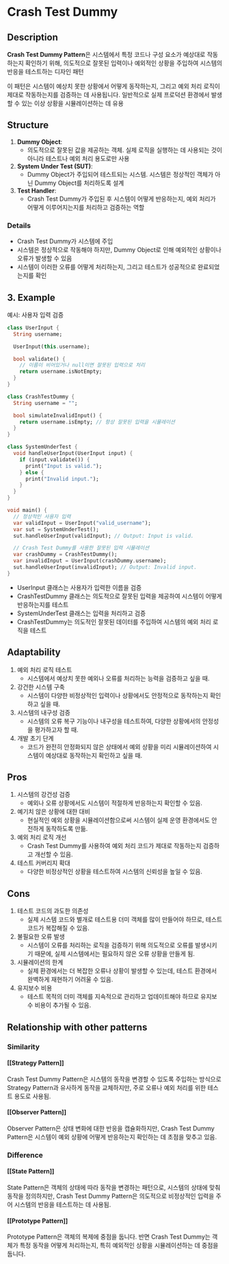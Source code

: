 # Crash Test Dummy

## Description

**Crash Test Dummy Pattern**은 시스템에서 특정 코드나 구성 요소가 예상대로 작동하는지 확인하기 위해, 의도적으로 잘못된 입력이나 예외적인 상황을 주입하여 시스템의 반응을 테스트하는 디자인 패턴

이 패턴은 시스템이 예상치 못한 상황에서 어떻게 동작하는지, 그리고 예외 처리 로직이 제대로 작동하는지를 검증하는 데 사용됩니다. 일반적으로 실제 프로덕션 환경에서 발생할 수 있는 이상 상황을 시뮬레이션하는 데 유용

## Structure

1. **Dummy Object**:
   - 의도적으로 잘못된 값을 제공하는 객체. 실제 로직을 실행하는 데 사용되는 것이 아니라 테스트나 예외 처리 용도로만 사용
2. **System Under Test (SUT)**:
   - Dummy Object가 주입되어 테스트되는 시스템. 시스템은 정상적인 객체가 아닌 Dummy Object를 처리하도록 설계
3. **Test Handler**:
   - Crash Test Dummy가 주입된 후 시스템이 어떻게 반응하는지, 예외 처리가 어떻게 이루어지는지를 처리하고 검증하는 역할

### Details

- Crash Test Dummy가 시스템에 주입
- 시스템은 정상적으로 작동해야 하지만, Dummy Object로 인해 예외적인 상황이나 오류가 발생할 수 있음
- 시스템이 이러한 오류를 어떻게 처리하는지, 그리고 테스트가 성공적으로 완료되었는지를 확인

## 3. Example

예시: 사용자 입력 검증

```dart
class UserInput {
  String username;

  UserInput(this.username);

  bool validate() {
    // 이름이 비어있거나 null이면 잘못된 입력으로 처리
    return username.isNotEmpty;
  }
}

class CrashTestDummy {
  String username = "";

  bool simulateInvalidInput() {
    return username.isEmpty; // 항상 잘못된 입력을 시뮬레이션
  }
}

class SystemUnderTest {
  void handleUserInput(UserInput input) {
    if (input.validate()) {
      print("Input is valid.");
    } else {
      print("Invalid input.");
    }
  }
}

void main() {
  // 정상적인 사용자 입력
  var validInput = UserInput("valid_username");
  var sut = SystemUnderTest();
  sut.handleUserInput(validInput); // Output: Input is valid.

  // Crash Test Dummy를 사용한 잘못된 입력 시뮬레이션
  var crashDummy = CrashTestDummy();
  var invalidInput = UserInput(crashDummy.username);
  sut.handleUserInput(invalidInput); // Output: Invalid input.
}
```

- UserInput 클래스는 사용자가 입력한 이름을 검증
- CrashTestDummy 클래스는 의도적으로 잘못된 입력을 제공하여 시스템이 어떻게 반응하는지를 테스트
- SystemUnderTest 클래스는 입력을 처리하고 검증
- CrashTestDummy는 의도적인 잘못된 데이터를 주입하여 시스템의 예외 처리 로직을 테스트

## Adaptability

1. 예외 처리 로직 테스트
   - 시스템에서 예상치 못한 예외나 오류를 처리하는 능력을 검증하고 싶을 때.
2. 강건한 시스템 구축
   - 시스템이 다양한 비정상적인 입력이나 상황에서도 안정적으로 동작하는지 확인하고 싶을 때.
3. 시스템의 내구성 검증
   - 시스템의 오류 복구 기능이나 내구성을 테스트하여, 다양한 상황에서의 안정성을 평가하고자 할 때.
4. 개발 초기 단계
   - 코드가 완전히 안정화되지 않은 상태에서 예외 상황을 미리 시뮬레이션하여 시스템이 예상대로 동작하는지 확인하고 싶을 때.

## Pros

1. 시스템의 강건성 검증
   - 예외나 오류 상황에서도 시스템이 적절하게 반응하는지 확인할 수 있음.
2. 예기치 않은 상황에 대한 대비
   - 현실적인 예외 상황을 시뮬레이션함으로써 시스템이 실제 운영 환경에서도 안전하게 동작하도록 만듦.
3. 예외 처리 로직 개선
   - Crash Test Dummy를 사용하여 예외 처리 코드가 제대로 작동하는지 검증하고 개선할 수 있음.
4. 테스트 커버리지 확대
   - 다양한 비정상적인 상황을 테스트하여 시스템의 신뢰성을 높일 수 있음.

## Cons

1. 테스트 코드의 과도한 의존성
   - 실제 시스템 코드와 별개로 테스트용 더미 객체를 많이 만들어야 하므로, 테스트 코드가 복잡해질 수 있음.
2. 불필요한 오류 발생
   - 시스템이 오류를 처리하는 로직을 검증하기 위해 의도적으로 오류를 발생시키기 때문에, 실제 시스템에서는 필요하지 않은 오류 상황을 만들게 됨.
3. 시뮬레이션의 한계
   - 실제 환경에서는 더 복잡한 오류나 상황이 발생할 수 있는데, 테스트 환경에서 완벽하게 재현하기 어려울 수 있음.
4. 유지보수 비용
   - 테스트 목적의 더미 객체를 지속적으로 관리하고 업데이트해야 하므로 유지보수 비용이 추가될 수 있음.

## Relationship with other patterns

### Similarity

#### [[Strategy Pattern]]

Crash Test Dummy Pattern은 시스템의 동작을 변경할 수 있도록 주입하는 방식으로 Strategy Pattern과 유사하게 동작을 교체하지만, 주로 오류나 예외 처리를 위한 테스트 용도로 사용됨.

#### [[Observer Pattern]]

Observer Pattern은 상태 변화에 대한 반응을 캡슐화하지만, Crash Test Dummy Pattern은 시스템이 예외 상황에 어떻게 반응하는지 확인하는 데 초점을 맞추고 있음.

### Difference

#### [[State Pattern]]

State Pattern은 객체의 상태에 따라 동작을 변경하는 패턴으로, 시스템의 상태에 맞춰 동작을 정의하지만, Crash Test Dummy Pattern은 의도적으로 비정상적인 입력을 주어 시스템의 반응을 테스트하는 데 사용됨.

#### [[Prototype Pattern]]

Prototype Pattern은 객체의 복제에 중점을 둡니다. 반면 Crash Test Dummy는 객체가 특정 동작을 어떻게 처리하는지, 특히 예외적인 상황을 시뮬레이션하는 데 중점을 둡니다.
